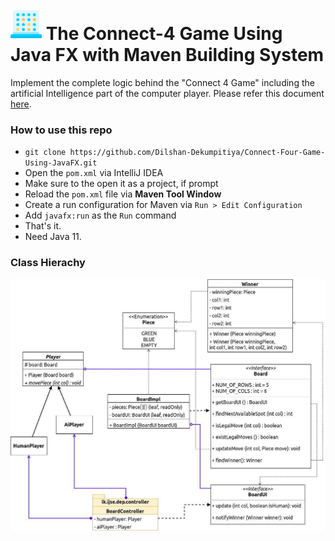 # <img src="src/main/resources/asset/connect-four.png" alt="drawing" width="50"/> The Connect-4 Game Using Java FX with Maven Building System
Implement the complete logic behind the "Connect 4 Game" including the artificial Intelligence part of the computer player.
Please refer this document [here](https://drive.google.com/file/d/1qlqLBfI3Xu0p_BXRNbRneMWtyLlakXGp/view?usp=sharing).

### How to use this repo
* `git clone https://github.com/Dilshan-Dekumpitiya/Connect-Four-Game-Using-JavaFX.git`
* Open the `pom.xml` via IntelliJ IDEA
* Make sure to the open it as a project, if prompt
* Reload the `pom.xml` file via **Maven Tool Window**
* Create a run configuration for Maven via `Run > Edit Configuration`
* Add `javafx:run` as the `Run` command
* That's it.
* Need Java 11.

### Class Hierachy
![alt text](https://github.com/Dilshan-Dekumpitiya/Connect-Four-Game-Using-JavaFX/blob/master/class-hierachy.png?raw=true)


